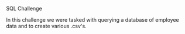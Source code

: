 SQL Challenge

In this challenge we were tasked with querying a database of employee data and to create various .csv's.
